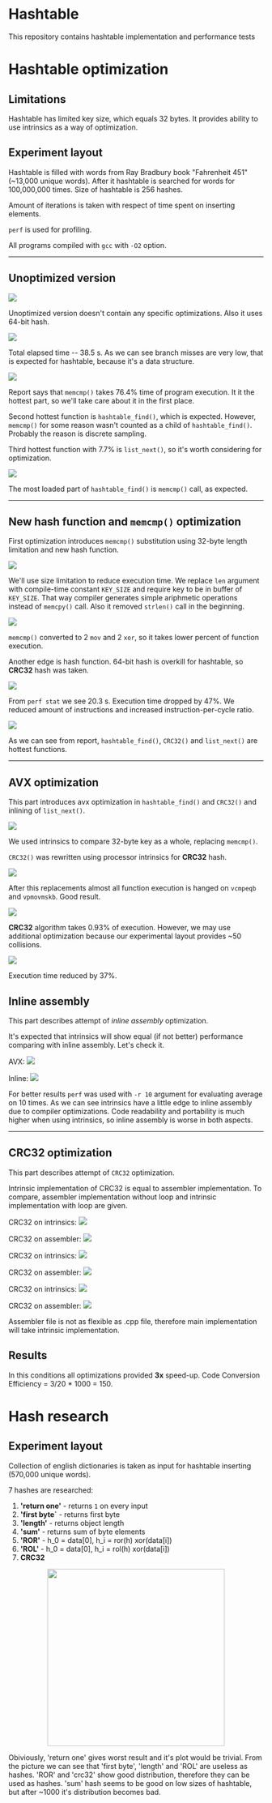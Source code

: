 # Hashtable

This repository contains hashtable implementation and performance tests

# Hashtable optimization 

## Limitations

Hashtable has limited key size, which equals 32 bytes. It provides ability to use intrinsics as a way of optimization.

## Experiment layout

Hashtable is filled with words from Ray Bradbury book "Fahrenheit 451" (~13,000 unique words).
After it hashtable is searched for words for 100,000,000 times.
Size of hashtable is 256 hashes.

Amount of iterations is taken with respect of time spent on inserting elements.

`perf` is used for profiling.

All programs compiled with `gcc` with `-O2` option.

---
## Unoptimized version

<img src = "resources/unopt/code_.png">

Unoptimized version doesn't contain any specific optimizations. Also it uses 64-bit hash.

<img src = "resources/unopt/stat_.png">

Total elapsed time -- 38.5 s. As we can see branch misses are very low, that is expected for hashtable, because it's a data structure.

<img src = "resources/unopt/report_.png">

Report says that `memcmp()` takes 76.4% time of program execution. It it the hottest part, so we'll take care about it in the first place.

Second hottest function is `hashtable_find()`, which is expected. However, `memcmp()` for some reason wasn't counted as a child of `hashtable_find()`. Probably the reason is discrete sampling.

Third hottest function with 7.7% is `list_next()`, so it's worth considering for optimization.

<img src = "resources/unopt/find_.png">

The most loaded part of `hashtable_find()` is `memcmp()` call, as expected.

---
## New hash function and `memcmp()` optimization

First optimization introduces `memcmp()` substitution using 32-byte length limitation and new hash function.

<img src = "resources/first_opt/code_.png">

We'll use size limitation to reduce execution time.
We replace `len` argument with compile-time constant `KEY_SIZE` and require key to be in buffer of `KEY_SIZE`.
That way compiler generates simple ariphmetic operations instead of `memcpy()` call. Also it removed `strlen()` call in the beginning.

<img src = "resources/first_opt/find_.png">

`memcmp()` converted to 2 `mov` and 2 `xor`, so it takes lower percent of function execution.

Another edge is hash function. 64-bit hash is overkill for hashtable, so **CRC32** hash was taken.

<img src = "resources/first_opt/stat_.png">

From `perf stat` we see 20.3 s. Execution time dropped by 47%. We reduced amount of instructions and increased instruction-per-cycle ratio.

<img src = "resources/first_opt/report_.png">

As we can see from report, `hashtable_find()`, `CRC32()` and `list_next()` are hottest functions.

---
## AVX optimization

This part introduces avx optimization in `hashtable_find()` and `CRC32()` and inlining of `list_next()`.

<img src = "resources/AVX_opt/code_.png">

We used intrinsics to compare 32-byte key as a whole, replacing `memcmp()`.

`CRC32()` was rewritten using processor intrinsics for **CRC32** hash.

<img src = "resources/AVX_opt/find_.png">

After this replacements almost all function execution is hanged on `vcmpeqb` and `vpmovmskb`. Good result.

<img src = "resources/AVX_opt/report_.png">

**CRC32** algorithm takes 0.93% of execution. However, we may use additional optimization because our experimental layout provides ~50 collisions.

<img src = "resources/AVX_opt/stat_.png">

Execution time reduced by 37%.

## Inline assembly

This part describes attempt of *inline assembly* optimization.

It's expected that intrinsics will show equal (if not better) performance comparing with inline assembly. Let's check it.

AVX:
<img src = "resources/inline/avx_stat_.png">

Inline:
<img src = "resources/inline/inline_stat_.png">

For better results `perf` was used with `-r 10` argument for evaluating average on 10 times. As we can see intrinsics have a little edge to inline assembly due to compiler optimizations. Code readability and portability is much higher when using intrinsics, so inline assembly is worse in both aspects.

---
## CRC32 optimization

This part describes attempt of `CRC32` optimization.

Intrinsic implementation of CRC32 is equal to assembler implementation. To compare, assembler implementation without loop and intrinsic implementation with loop are given.

CRC32 on intrinsics:
<img src = "resources/CRC32/stat_.png">

CRC32 on assembler:
<img src = "resources/CRC32/opt_stat_.png">

CRC32 on intrinsics:
<img src = "resources/CRC32/report_.png">

CRC32 on assembler:
<img src = "resources/CRC32/opt_report_.png">

CRC32 on intrinsics:
<img src = "resources/CRC32/crc32_.png">

CRC32 on assembler:
<img src = "resources/CRC32/opt_crc32_.png">

Assembler file is not as flexible as .cpp file, therefore main implementation will take intrinsic implementation.

## Results

In this conditions all optimizations provided **3x** speed-up. Code Conversion Efficiency = 3/20 * 1000 = 150.

# Hash research

## Experiment layout

Collection of english dictionaries is taken as input for hashtable inserting (570,000 unique words).

7 hashes are researched:

1) **'return one'**    - returns `1` on every input
2) **'first byte`** - returns first byte
3) **'length'**        - returns object length
4) **'sum'**           - returns sum of byte elements
5) **'ROR'**           - h_0 = data[0], h_i = ror(h) xor(data[i])
6) **'ROL'**           - h_0 = data[0], h_i = rol(h) xor(data[i])
7) **CRC32**

<img src = "resources/colls.png" width = 350 style="display: block; margin-left: auto; margin-right: auto;">

Obiviously, 'return one' gives worst result and it's plot would be trivial.
From the picture we can see that 'first byte', 'length' and 'ROL' are useless as hashes.
'ROR' and 'crc32' show good distribution, therefore they can be used as hashes.
'sum' hash seems to be good on low sizes of hashtable, but after ~1000 it's distribution becomes bad.
